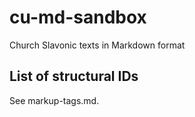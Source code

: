 # cu-md-sandbox

Church Slavonic texts in Markdown format

## List of structural IDs

See markup-tags.md.

